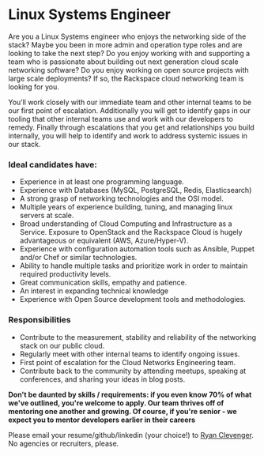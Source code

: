 # Linux Systems Engineer

Are you a Linux Systems engineer who enjoys the networking side of the stack? Maybe you been in more admin and operation type roles and are looking to take the next step? Do you enjoy working with and supporting a team who is passionate about building out next generation cloud scale networking software? Do you enjoy working on open source projects with large scale deployments? If so, the Rackspace cloud networking team is looking for you.

You’ll work closely with our immediate team and other internal teams to be our first point of escalation. Additionally you will get to identify gaps in our tooling that other internal teams use and work with our developers to remedy. Finally through escalations that you get and relationships you build internally, you will help to identify and work to address systemic issues in our stack.



### Ideal candidates have:
- Experience in at least one programming language.
- Experience with Databases (MySQL, PostgreSQL, Redis, Elasticsearch)
- A strong grasp of networking technologies and the OSI model.
- Multiple years of experience building, tuning, and managing linux servers at scale. 
- Broad understanding of Cloud Computing and Infrastructure as a Service. Exposure to OpenStack and the Rackspace Cloud is hugely advantageous or equivalent (AWS, Azure/Hyper-V).
- Experience with configuration automation tools such as Ansible, Puppet and/or Chef or similar technologies.
- Ability to handle multiple tasks and prioritize work in order to maintain required productivity levels.
- Great communication skills, empathy and patience.
- An interest in expanding technical knowledge
- Experience with Open Source development tools and methodologies.


### Responsibilities

- Contribute to the measurement, stability and reliability of the networking stack on our public cloud.
- Regularly meet with other internal teams to identify ongoing issues.
- First point of escalation for the Cloud Networks Engineering team.
- Contribute back to the community by attending meetups, speaking at conferences, and sharing your ideas in blog posts.



**Don't be daunted by skills / requirements: if you even know 70% of what we've
outlined, you're welcome to apply. Our team thrives off of mentoring one another
and growing. Of course, if you're senior - we expect you to mentor developers
earlier in their careers**

Please email your resume/github/linkedin (your choice!) to [Ryan Clevenger](mailto:ryan.clevenger@rackspace.com). No agencies
or recruiters, please.
